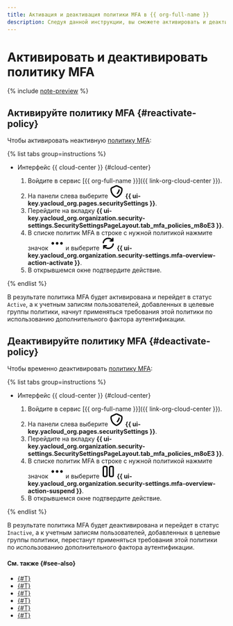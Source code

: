 ```yaml
---
title: Активация и деактивация политики MFA в {{ org-full-name }}
description: Следуя данной инструкции, вы сможете активировать и деактивировать политику MFA в {{ org-full-name }}.
---
```


# Активировать и деактивировать политику MFA

{% include [note-preview](../../../_includes/note-preview.md) %}

## Активируйте политику MFA {#reactivate-policy}

Чтобы активировать неактивную [политику MFA](../../concepts/mfa.md#mfa-policies):

{% list tabs group=instructions %}

- Интерфейс {{ cloud-center }} {#cloud-center}

  1. Войдите в сервис [{{ org-full-name }}]({{ link-org-cloud-center }}).
  1. На панели слева выберите ![shield](../../../_assets/console-icons/shield.svg) **{{ ui-key.yacloud_org.pages.securitySettings }}**.
  1. Перейдите на вкладку **{{ ui-key.yacloud_org.organization.security-settings.SecuritySettingsPageLayout.tab_mfa_policies_m8oE3 }}**.
  1. В списке политик MFA в строке с нужной политикой нажмите значок ![ellipsis](../../../_assets/console-icons/ellipsis.svg) и выберите ![arrows-rotate-right](../../../_assets/console-icons/arrows-rotate-right.svg) **{{ ui-key.yacloud_org.organization.security-settings.mfa-overview-action-activate }}**.
  1. В открывшемся окне подтвердите действие.

{% endlist %}

В результате политика MFA будет активирована и перейдет в статус `Active`, а к учетным записям пользователей, добавленных в целевые группы политики, начнут применяться требования этой политики по использованию дополнительного фактора аутентификации.

## Деактивируйте политику MFA {#deactivate-policy}

Чтобы временно деактивировать [политику MFA](../../concepts/mfa.md#mfa-policies):

{% list tabs group=instructions %}

- Интерфейс {{ cloud-center }} {#cloud-center}

  1. Войдите в сервис [{{ org-full-name }}]({{ link-org-cloud-center }}).
  1. На панели слева выберите ![shield](../../../_assets/console-icons/shield.svg) **{{ ui-key.yacloud_org.pages.securitySettings }}**.
  1. Перейдите на вкладку **{{ ui-key.yacloud_org.organization.security-settings.SecuritySettingsPageLayout.tab_mfa_policies_m8oE3 }}**.
  1. В списке политик MFA в строке с нужной политикой нажмите значок ![ellipsis](../../../_assets/console-icons/ellipsis.svg) и выберите ![pause](../../../_assets/console-icons/pause.svg) **{{ ui-key.yacloud_org.organization.security-settings.mfa-overview-action-suspend }}**.
  1. В открывшемся окне подтвердите действие.

{% endlist %}

В результате политика MFA будет деактивирована и перейдет в статус `Inactive`, а к учетным записям пользователей, добавленных в целевые группы политики, перестанут применяться требования этой политики по использованию дополнительного фактора аутентификации.

#### См. также {#see-also}

* [{#T}](./create-policy.md)
* [{#T}](./update-policy.md)
* [{#T}](./add-users.md)
* [{#T}](./delete-policy.md)
* [{#T}](./manage-verification.md)
* [{#T}](../../concepts/mfa.md)